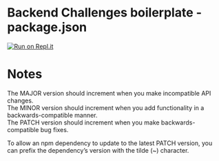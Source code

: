 # Backend Challenges boilerplate - package.json
[![Run on Repl.it](https://repl.it/badge/github/freeCodeCamp/boilerplate-npm)](https://repl.it/github/freeCodeCamp/boilerplate-npm)

# Notes  

The MAJOR version should increment when you make incompatible API changes.  
The MINOR version should increment when you add functionality in a backwards-compatible manner.  
The PATCH version should increment when you make backwards-compatible bug fixes.  
  
To allow an npm dependency to update to the latest PATCH version, you can prefix the dependency’s version with the tilde (~) character.